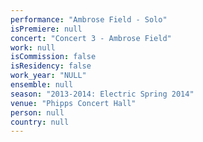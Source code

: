 ```yaml
---
performance: "Ambrose Field - Solo"
isPremiere: null
concert: "Concert 3 - Ambrose Field"
work: null
isCommission: false
isResidency: false
work_year: "NULL"
ensemble: null
season: "2013-2014: Electric Spring 2014"
venue: "Phipps Concert Hall"
person: null
country: null
---
```


